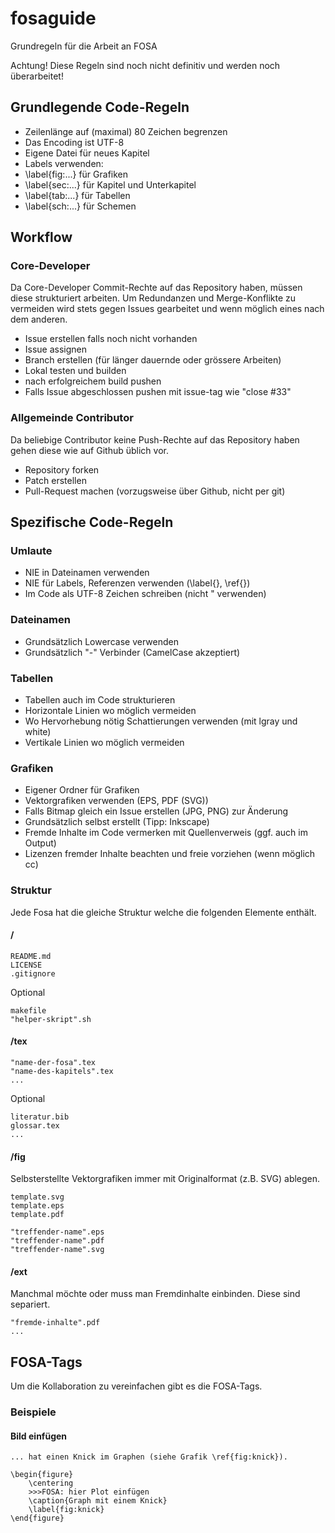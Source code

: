# fosaguide

Grundregeln für die Arbeit an FOSA

Achtung! Diese Regeln sind noch nicht definitiv und werden noch überarbeitet! 

## Grundlegende Code-Regeln
 - Zeilenlänge auf (maximal) 80 Zeichen begrenzen
 - Das Encoding ist UTF-8
 - Eigene Datei für neues Kapitel
 - Labels verwenden: 
  - \label{fig:...} für Grafiken
  - \label{sec:...} für Kapitel und Unterkapitel
  - \label{tab:...} für Tabellen
  - \label{sch:...} für Schemen

## Workflow
### Core-Developer
Da Core-Developer Commit-Rechte auf das Repository haben, müssen diese 
strukturiert arbeiten. Um Redundanzen und Merge-Konflikte zu vermeiden wird 
stets gegen Issues gearbeitet und wenn möglich eines nach dem anderen.

 - Issue erstellen falls noch nicht vorhanden
 - Issue assignen
 - Branch erstellen (für länger dauernde oder grössere Arbeiten)
 - Lokal testen und builden
 - nach erfolgreichem build pushen 
 - Falls Issue abgeschlossen pushen mit issue-tag wie "close #33"

### Allgemeinde Contributor
Da beliebige Contributor keine Push-Rechte auf das Repository haben gehen 
diese wie auf Github üblich vor.

 - Repository forken
 - Patch erstellen
 - Pull-Request machen (vorzugsweise über Github, nicht per git)

## Spezifische Code-Regeln

### Umlaute
 - NIE in Dateinamen verwenden
 - NIE für Labels, Referenzen verwenden (\label{}, \ref{})
 - Im Code als UTF-8 Zeichen schreiben (nicht \" verwenden)

### Dateinamen
 - Grundsätzlich Lowercase verwenden
 - Grundsätzlich "-" Verbinder (CamelCase akzeptiert)

### Tabellen
 - Tabellen auch im Code strukturieren
 - Horizontale Linien wo möglich vermeiden
  - Wo Hervorhebung nötig Schattierungen verwenden (mit lgray und white)
 - Vertikale Linien wo möglich vermeiden

### Grafiken
 - Eigener Ordner für Grafiken
 - Vektorgrafiken verwenden (EPS, PDF (SVG)) 
 - Falls Bitmap gleich ein Issue erstellen (JPG, PNG) zur Änderung
 - Grundsätzlich selbst erstellt (Tipp: Inkscape)
  - Fremde Inhalte im Code vermerken mit Quellenverweis (ggf. auch im Output)
  - Lizenzen fremder Inhalte beachten und freie vorziehen (wenn möglich cc)

### Struktur
Jede Fosa hat die gleiche Struktur welche die folgenden Elemente enthält.

#### /

	README.md
	LICENSE
	.gitignore

Optional

	makefile
	"helper-skript".sh
	
#### /tex

	"name-der-fosa".tex
	"name-des-kapitels".tex
	...

Optional

	literatur.bib
	glossar.tex
	...

#### /fig
Selbsterstellte Vektorgrafiken immer mit Originalformat (z.B. SVG) ablegen.
	
	template.svg
	template.eps
	template.pdf

	"treffender-name".eps
	"treffender-name".pdf
	"treffender-name".svg

#### /ext
Manchmal möchte oder muss man Fremdinhalte einbinden. Diese sind separiert.

	"fremde-inhalte".pdf
	...

## FOSA-Tags

Um die Kollaboration zu vereinfachen gibt es die FOSA-Tags.

### Beispiele

#### Bild einfügen

	... hat einen Knick im Graphen (siehe Grafik \ref{fig:knick}).
	
	\begin{figure}
		\centering
		>>>FOSA: hier Plot einfügen
		\caption{Graph mit einem Knick}
		\label{fig:knick}
	\end{figure}


